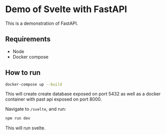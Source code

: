# Demo of Svelte with FastAPI

This is a demonstration of FastAPI.

## Requirements

- Node
- Docker compose

## How to run

```sh
docker-compose up --build
```

This will create create database exposed on port 5432 as well as a docker container with past api exposed on port 8000.

Navigate to `/svelte`, and run:

```sh
npm run dev
```

This will run svelte.
